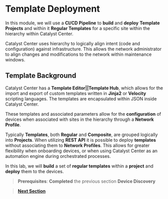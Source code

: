 # Template Deployment

In this module, we will use a **CI/CD Pipeline** to **build** and **deploy** **Template Projects** and within it **Regular Templates** for a specific site within the hierarchy within Catalyst Center. 

Catalyst Center uses hierarchy to logically align intent (code and configuration) against infrastructure. This allows the network administrator to align changes and modifications to the network within maintenance windows.

## Template Background

Catalyst Center has a **Template Editor||Template Hub**, which allows for the import and export of custom templates written in **Jinja2** or **Velocity** scripting languages. The templates are encapsulated within JSON inside Catalyst Center.

These templates and associated parameters allow for the **configuration** of devices when associated with sites in the hierarchy through a **Network Profile**. 

Typically **Templates**, both **Regular** and **Composite**, are grouped logically into **Projects**. When utilizing **REST API** it is possible to deploy **templates** without associating them to **Network Profiles**. This allows for greater flexibility when onboarding devices, or when using Catalyst Center as an automation engine during orchestrated processes.

In this lab, we will **build** a set of **regular templates** within a **project** and **deploy** them to the devices. 

> **Prerequisites**: **Completed** the previous section **Device Discovery**

> [**Next Section**](./02-preparation.md)
